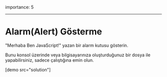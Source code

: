 importance: 5

---

# Alarm(Alert) Gösterme

"Merhaba Ben JavaScript!" yazan bir alarm kutusu gösterin.

Bunu konsol üzerinde veya bilgisayarınıza oluşturduğunuz bir dosya ile yapabilirsiniz, sadece çalıştığına emin olun.

[demo src="solution"]

